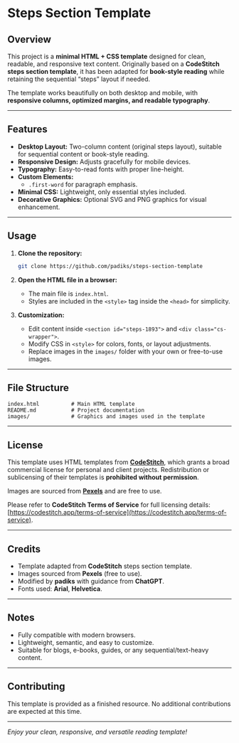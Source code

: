 # Steps Section Template

## Overview
This project is a **minimal HTML + CSS template** designed for clean, readable, and responsive text content. Originally based on a **CodeStitch steps section template**, it has been adapted for **book-style reading** while retaining the sequential “steps” layout if needed.

The template works beautifully on both desktop and mobile, with **responsive columns, optimized margins, and readable typography**.

---

## Features

- **Desktop Layout:** Two-column content (original steps layout), suitable for sequential content or book-style reading.  
- **Responsive Design:** Adjusts gracefully for mobile devices.  
- **Typography:** Easy-to-read fonts with proper line-height.  
- **Custom Elements:**  
  - `.first-word` for paragraph emphasis.  
- **Minimal CSS:** Lightweight, only essential styles included.  
- **Decorative Graphics:** Optional SVG and PNG graphics for visual enhancement.  

---

## Usage

1. **Clone the repository:**
   ```bash
   git clone https://github.com/padiks/steps-section-template
   ```

2. **Open the HTML file in a browser:**
   - The main file is `index.html`.
   - Styles are included in the `<style>` tag inside the `<head>` for simplicity.

3. **Customization:**
   - Edit content inside `<section id="steps-1893">` and `<div class="cs-wrapper">`.
   - Modify CSS in `<style>` for colors, fonts, or layout adjustments.
   - Replace images in the `images/` folder with your own or free-to-use images.

---

## File Structure

```
index.html          # Main HTML template
README.md           # Project documentation
images/             # Graphics and images used in the template
```

---

## License
This template uses HTML templates from **[CodeStitch](https://codestitch.app)**, which grants a broad commercial license for personal and client projects. Redistribution or sublicensing of their templates is **prohibited without permission**.  

Images are sourced from **[Pexels](https://www.pexels.com/)** and are free to use.  

Please refer to **CodeStitch Terms of Service** for full licensing details: [https://codestitch.app/terms-of-service](https://codestitch.app/terms-of-service).  

---

## Credits

- Template adapted from **CodeStitch** steps section template.  
- Images sourced from **Pexels** (free to use).  
- Modified by **padiks** with guidance from **ChatGPT**.  
- Fonts used: **Arial**, **Helvetica**.  

---

## Notes

- Fully compatible with modern browsers.  
- Lightweight, semantic, and easy to customize.  
- Suitable for blogs, e-books, guides, or any sequential/text-heavy content.  

---

## Contributing
This template is provided as a finished resource. No additional contributions are expected at this time.

---

*Enjoy your clean, responsive, and versatile reading template!*
